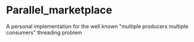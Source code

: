 # Parallel_marketplace
A personal implementation for the well known "multiple producers multiple consumers" threading problem
